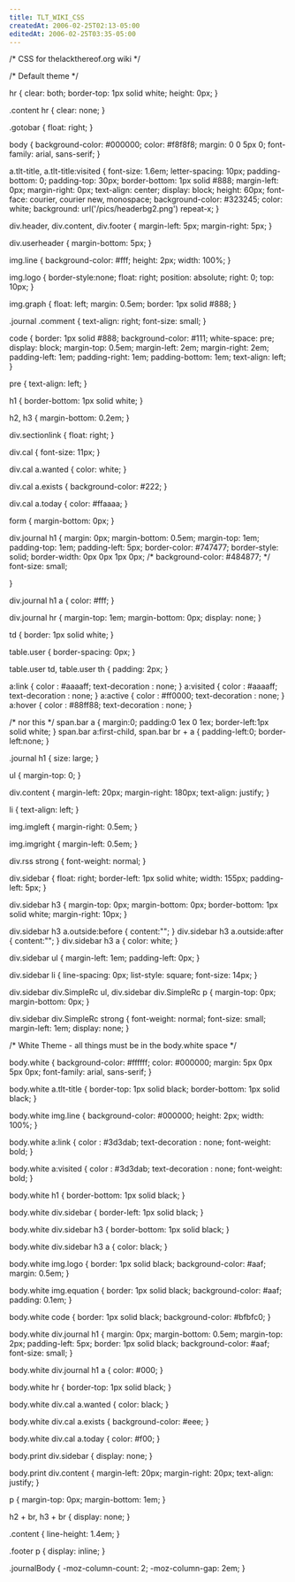 ```yaml
---
title: TLT_WIKI_CSS
createdAt: 2006-02-25T02:13-05:00
editedAt: 2006-02-25T03:35-05:00
---
```


/* CSS for thelackthereof.org wiki */

/* Default theme */

hr {
  clear: both;
  border-top: 1px solid white;
  height: 0px;
}

.content hr {
  clear: none;
}

.gotobar {
  float: right;
}

body {
  background-color: #000000;
  color: #f8f8f8;
  margin: 0 0 5px 0;
  font-family: arial, sans-serif;
}

a.tlt-title, a.tlt-title:visited {
  font-size: 1.6em;
  letter-spacing: 10px;
  padding-bottom: 0;
  padding-top: 30px;
  border-bottom: 1px solid #888;
  margin-left: 0px;
  margin-right: 0px;
  text-align: center;
  display: block;
  height: 60px;
  font-face: courier, courier new, monospace;
  background-color: #323245;
  color: white;
  background: url('/pics/headerbg2.png') repeat-x;
}

div.header, div.content, div.footer {
  margin-left: 5px;
  margin-right: 5px;
}
 
div.userheader {
  margin-bottom: 5px;
}

img.line {
  background-color: #fff;
  height: 2px;
  width: 100%;
}

img.logo {
  border-style:none;
  float: right;
  position: absolute;
  right: 0;
  top: 10px;
}

img.graph {
  float: left;
  margin: 0.5em;
  border: 1px solid #888;
}

.journal .comment {
  text-align: right;
  font-size: small;
}

code {
  border: 1px solid #888;
  background-color: #111;
  white-space: pre;
  display: block;
  margin-top: 0.5em;
  margin-left: 2em;
  margin-right: 2em;
  padding-left: 1em;
  padding-right: 1em;
  padding-bottom: 1em;
  text-align: left;
}

pre {
  text-align: left;
}

h1 {
  border-bottom: 1px solid white;
}

h2, h3 {
  margin-bottom: 0.2em;
}

div.sectionlink {
  float: right;
}

div.cal {
  font-size: 11px;
}

div.cal a.wanted {
  color: white;
}

div.cal a.exists {
  background-color: #222;
}

div.cal a.today {
  color: #ffaaaa;
}

form {
  margin-bottom: 0px;
}

div.journal h1 {
  margin: 0px;
  margin-bottom: 0.5em;
  margin-top: 1em;
  padding-top: 1em;
  padding-left: 5px;
  border-color: #747477;
  border-style: solid;
  border-width: 0px 0px 1px 0px;
/*  background-color: #484877; */
  font-size: small;

}

div.journal h1 a {
  color: #fff;
}

div.journal hr {
  margin-top: 1em;
  margin-bottom: 0px;
  display: none;
}

td {
  border: 1px solid white;
}

table.user {
  border-spacing: 0px;
}

table.user td, table.user th {
  padding: 2px;
}

a:link    { color : #aaaaff; text-decoration : none; }
a:visited { color : #aaaaff; text-decoration : none; }
a:active  { color : #ff0000; text-decoration : none; }
a:hover   { color : #88ff88; text-decoration : none; }

/* nor this */
span.bar a {
        margin:0;
        padding:0 1ex 0 1ex;
        border-left:1px solid white;
    }
    span.bar a:first-child, span.bar br + a {
        padding-left:0;
        border-left:none;
    }

.journal h1 { size: large; }

ul { margin-top: 0; }

div.content {
  margin-left: 20px;
  margin-right: 180px;
  text-align: justify;
}

li {
  text-align: left;
}

img.imgleft {
  margin-right: 0.5em;
}

img.imgright {
  margin-left: 0.5em;
}

div.rss strong {
  font-weight: normal;
}

div.sidebar {
  float: right;
  border-left: 1px solid white;
  width: 155px;
  padding-left: 5px;
}

div.sidebar h3 {
  margin-top: 0px;
  margin-bottom: 0px;
  border-bottom: 1px solid white;
  margin-right: 10px;
}

div.sidebar h3 a.outside:before { content:""; }
div.sidebar h3 a.outside:after { content:""; }
div.sidebar h3 a { color: white; }

div.sidebar ul {
  margin-left: 1em;
  padding-left: 0px;
}

div.sidebar li {
  line-spacing: 0px;
  list-style: square;
  font-size: 14px;
}

div.sidebar div.SimpleRc ul,
div.sidebar div.SimpleRc p {
  margin-top: 0px;
  margin-bottom: 0px;
}

div.sidebar div.SimpleRc strong {
  font-weight: normal;
  font-size: small;
  margin-left: 1em;
  display: none;
}

/* White Theme - all things must be in the body.white space */

body.white {
  background-color: #ffffff;
  color: #000000;
  margin: 5px 0px 5px 0px;
  font-family: arial, sans-serif;
}

body.white a.tlt-title {
  border-top: 1px solid black;
  border-bottom: 1px solid black;
}

body.white img.line {
  background-color: #000000;
  height: 2px;
  width: 100%;
}

body.white a:link {
  color : #3d3dab;
  text-decoration : none;
  font-weight: bold;
}

body.white a:visited {
  color : #3d3dab;
  text-decoration : none;
  font-weight: bold;
}

body.white h1 {
  border-bottom: 1px solid black;
}

body.white div.sidebar {
  border-left: 1px solid black;
}

body.white div.sidebar h3 {
  border-bottom: 1px solid black;
}

body.white div.sidebar h3 a { color: black; }

body.white img.logo {
  border: 1px solid black;
  background-color: #aaf;
  margin: 0.5em;
}

body.white img.equation {
  border: 1px solid black;
  background-color: #aaf;
  padding: 0.1em;
}

body.white code {
  border: 1px solid black;
  background-color: #bfbfc0;
}

body.white div.journal h1 {
  margin: 0px;
  margin-bottom: 0.5em;
  margin-top: 2px;
  padding-left: 5px;
  border: 1px solid black;
  background-color: #aaf;
  font-size: small;
}

body.white div.journal h1 a {
  color: #000;
}

body.white hr {
  border-top: 1px solid black;
}

body.white div.cal a.wanted {
  color: black;
}

body.white div.cal a.exists {
  background-color: #eee;
}

body.white div.cal a.today {
  color: #f00;
}


body.print div.sidebar {
  display: none;
}

body.print div.content {
  margin-left: 20px;
  margin-right: 20px;
  text-align: justify;
}

p {
  margin-top: 0px;
  margin-bottom: 1em;
}


h2 + br, h3 + br {
  display: none;
}

.content {
  line-height: 1.4em;
}



.footer p {
  display: inline;
}


.journalBody {
  -moz-column-count: 2;
  -moz-column-gap: 2em;
}

